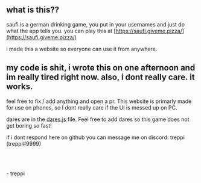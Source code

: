 ## what is this??


saufi is a german drinking game, you put in your usernames and just do what the app tells you.
you can play this at [https://saufi.giveme.pizza/](https://saufi.giveme.pizza/)

i made this a website so everyone can use it from anywhere.


## my code is shit, i wrote this on one afternoon and im really tired right now. also, i dont really care. it works.


feel free to fix / add anything and open a pr. This website is primarly made for use on phones, so I dont really care if the UI is messed up on PC.


dares are in the [dares.js](dares.js) file. Feel free to add dares so this game does not get boring so fast!


if i dont respond here on github you can message me on discord: treppi (treppi#9999)


<br/>
<br/>

\- treppi